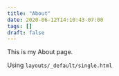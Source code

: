```yaml
---
title: "About"
date: 2020-06-12T14:10:43-07:00
tags: []
draft: false
---
```


This is my About page.

Using `layouts/_default/single.html`
